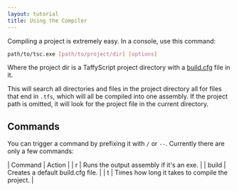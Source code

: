 ```yaml
---
layout: tutorial
title: Using the Compiler
---
```


Compiling a project is extremely easy. In a console, use this command:
```sh
path/to/tsc.exe [path/to/project/dir] [options]
```

Where the project dir is a TaffyScript project directory with a [build.cfg]({{site.baseurl}}/tutorial/build-file/) file in it.

This will search all directories and files in the project directory all for files that end in `.tfs`, which will all be compiled into one assembly. If the project path is omitted, it will look for the project file in the current directory.

## Commands

You can trigger a command by prefixing it with `/` or `--`. Currently there are only a few commands:

| Command | Action |
| r | Runs the output assembly if it's an exe. |
| build | Creates a default build.cfg file. |
| t | Times how long it takes to compile the project. |